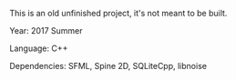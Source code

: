 This is an old unfinished project, it's not meant to be built.

Year: 2017 Summer

Language: C++

Dependencies: SFML, Spine 2D, SQLiteCpp, libnoise
